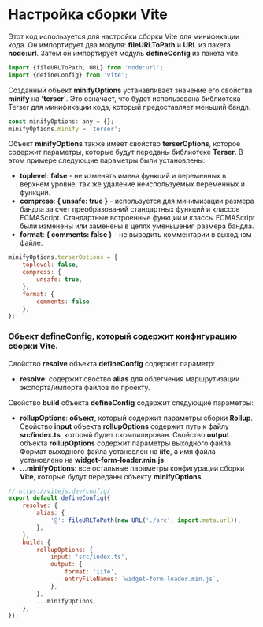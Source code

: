 # Настройка сборки Vite

Этот код используется для настройки сборки Vite для минификации кода. Он импортирует два модуля: **fileURLToPath** и **URL** из пакета **node:url**. Затем он импортирует модуль **defineConfig** из пакета vite.

```js
import {fileURLToPath, URL} from 'node:url';
import {defineConfig} from 'vite';
```

Созданный объект **minifyOptions** устанавливает значение его свойства **minify** на **'terser'**. Это означает, что будет использована библиотека Terser для минификации кода, который предоставляет меньший бандл.

```js
const minifyOptions: any = {};
minifyOptions.minify = 'terser';
```

Объект **minifyOptions** также имеет свойство **terserOptions**, которое содержит параметры, которые будут переданы библиотеке **Terser**. В этом примере следующие параметры были установлены:

- **toplevel**: **false** - не изменять имена функций и переменных в верхнем уровне, так же удаление неиспользуемых переменных и функций.
- **compress**: **{ unsafe: true }** - используется для минимизации размера бандла за счет преобразований стандартных функций и классов ECMAScript. Стандартные встроенные функции и классы ECMAScript были изменены или заменены в целях уменьшения размера бандла.
- **format**: **{ comments: false }** - не выводить комментарии в выходном файле.

```js
minifyOptions.terserOptions = {
	toplevel: false,
	compress: {
		unsafe: true,
	},
	format: {
		comments: false,
	},
};
```

### Объект **defineConfig**, который содержит конфигурацию сборки **Vite**. 

Cвойство **resolve** объекта **defineConfig** содержит параметр:

- **resolve**: содержит своство **alias** для облегчения маршрутизации экспорта/импорта файлов по проекту.

Cвойство **build** объекта **defineConfig** содержит следующие параметры:

- **rollupOptions**: **объект**, который содержит параметры сборки **Rollup**. Свойство **input** объекта **rollupOptions** содержит путь к файлу **src/index.ts**, который будет скомпилирован. Свойство **output** объекта **rollupOptions** содержит параметры выходного файла. Формат выходного файла установлен на **iife**, а имя файла установлено на **widget-form-loader.min.js**.
- **...minifyOptions**: все остальные параметры конфигурации сборки **Vite**, которые будут переданы объекту **minifyOptions**.

```js
// https://vitejs.dev/config/
export default defineConfig({
	resolve: {
		alias: {
			'@': fileURLToPath(new URL('./src', import.meta.url)),
		},
	},
	build: {
		rollupOptions: {
			input: 'src/index.ts',
			output: {
				format: 'iife',
				entryFileNames: `widget-form-loader.min.js`,
			},
		},
		...minifyOptions,
	},
});
```

